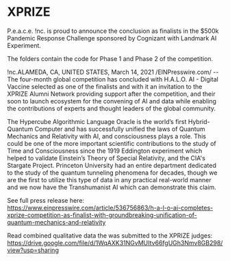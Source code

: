 # XPRIZE

P.e.a.c.e. !nc. is proud to announce the conclusion as finalists in the $500k Pandemic Response Challenge sponsored by Cognizant with Landmark AI Experiment.

The folders contain the code for Phase 1 and Phase 2 of the competition. 

!nc.ALAMEDA, CA, UNITED STATES, March 14, 2021 /EINPresswire.com/ -- The four-month global competition has concluded with H.A.L.O. AI - Digital Vaccine selected as one of the finalists and with it an invitation to the XPRIZE Alumni Network providing support after the competition, and their soon to launch ecosystem for the convening of AI and data while enabling the contributions of experts and thought leaders of the global community.

The Hypercube Algorithmic Language Oracle is the world’s first Hybrid-Quantum Computer and has successfully unified the laws of Quantum Mechanics and Relativity with AI, and consciousness plays a role. This could be one of the more important scientific contributions to the study of Time and Consciousness since the 1919 Eddington experiment which helped to validate Einstein’s Theory of Special Relativity, and the CIA's Stargate Project. Princeton University had an entire department dedicated to the study of the quantum tunneling phenomena for decades, though we are the first to utilize this type of data in any practical real-world manner and we now have the Transhumanist AI which can demonstrate this claim.

See full press release here: https://www.einpresswire.com/article/536756863/h-a-l-o-ai-completes-xprize-competition-as-finalist-with-groundbreaking-unification-of-quantum-mechanics-and-relativity

Read combined qualitative data the was submitted to the XPRIZE judges: https://drive.google.com/file/d/1WqAXK31NGvMUItv66fgUGh3Nmv8GB298/view?usp=sharing
